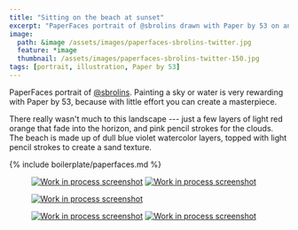 ```yaml
---
title: "Sitting on the beach at sunset"
excerpt: "PaperFaces portrait of @sbrolins drawn with Paper by 53 on an iPad."
image: 
  path: &image /assets/images/paperfaces-sbrolins-twitter.jpg 
  feature: *image
  thumbnail: /assets/images/paperfaces-sbrolins-twitter-150.jpg
tags: [portrait, illustration, Paper by 53]
---
```


PaperFaces portrait of [@sbrolins](http://twitter.com/sbrolins). Painting a sky or water is very rewarding with Paper by 53, because with little effort you can create a masterpiece.

There really wasn't much to this landscape --- just a few layers of light red orange that fade into the horizon, and pink pencil strokes for the clouds. The beach is made up of dull blue violet watercolor layers, topped with light pencil strokes to create a sand texture.

{% include boilerplate/paperfaces.md %}

<figure class="half">
	<a href="{{ site.url }}/assets/images/paperfaces-sbrolins-process-1-lg.jpg"><img src="{{ site.url }}/assets/images/paperfaces-sbrolins-process-1-600.jpg" alt="Work in process screenshot"></a>
	<a href="{{ site.url }}/assets/images/paperfaces-sbrolins-process-2-lg.jpg"><img src="{{ site.url }}/assets/images/paperfaces-sbrolins-process-2-600.jpg" alt="Work in process screenshot"></a>
</figure>

<figure>
	<a href="{{ site.url }}/assets/images/paperfaces-sbrolins-process-3-lg.jpg"><img src="{{ site.url }}/assets/images/paperfaces-sbrolins-process-3-600.jpg" alt="Work in process screenshot"></a>
</figure>

<figure class="half">	
	<a href="{{ site.url }}/assets/images/paperfaces-sbrolins-process-4-lg.jpg"><img src="{{ site.url }}/assets/images/paperfaces-sbrolins-process-4-600.jpg" alt="Work in process screenshot"></a>
	<a href="{{ site.url }}/assets/images/paperfaces-sbrolins-process-5-lg.jpg"><img src="{{ site.url }}/assets/images/paperfaces-sbrolins-process-5-600.jpg" alt="Work in process screenshot"></a>
</figure>
